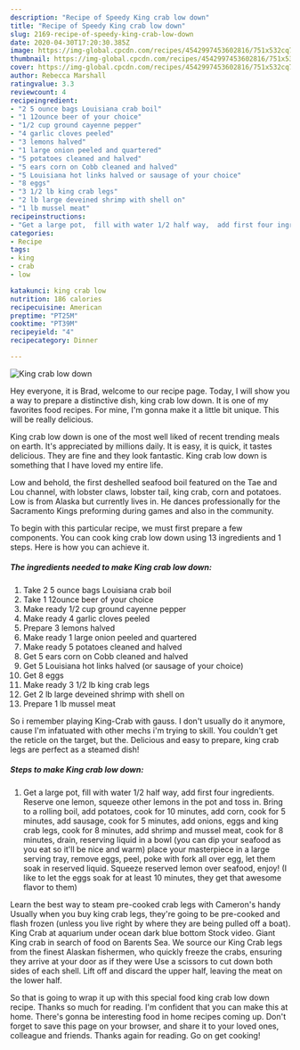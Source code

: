 ```yaml
---
description: "Recipe of Speedy King crab low down"
title: "Recipe of Speedy King crab low down"
slug: 2169-recipe-of-speedy-king-crab-low-down
date: 2020-04-30T17:20:30.385Z
image: https://img-global.cpcdn.com/recipes/4542997453602816/751x532cq70/king-crab-low-down-recipe-main-photo.jpg
thumbnail: https://img-global.cpcdn.com/recipes/4542997453602816/751x532cq70/king-crab-low-down-recipe-main-photo.jpg
cover: https://img-global.cpcdn.com/recipes/4542997453602816/751x532cq70/king-crab-low-down-recipe-main-photo.jpg
author: Rebecca Marshall
ratingvalue: 3.3
reviewcount: 4
recipeingredient:
- "2 5 ounce bags Louisiana crab boil"
- "1 12ounce beer of your choice"
- "1/2 cup ground cayenne pepper"
- "4 garlic cloves peeled"
- "3 lemons halved"
- "1 large onion peeled and quartered"
- "5 potatoes cleaned and halved"
- "5 ears corn on Cobb cleaned and halved"
- "5 Louisiana hot links halved or sausage of your choice"
- "8 eggs"
- "3 1/2 lb king crab legs"
- "2 lb large deveined shrimp with shell on"
- "1 lb mussel meat"
recipeinstructions:
- "Get a large pot,  fill with water 1/2 half way,  add first four ingredients. Reserve one lemon,  squeeze other lemons in the pot and toss in. Bring to a rolling boil,  add potatoes,  cook for 10 minutes,  add corn, cook for 5 minutes,  add sausage,  cook for 5 minutes, add onions, eggs and king crab legs,  cook for 8 minutes,  add shrimp and mussel meat,  cook for 8 minutes,  drain,  reserving liquid in a bowl (you can dip your seafood as you eat so it&#39;ll be nice and warm) place your masterpiece in a large serving tray, remove eggs,  peel,  poke with fork all over egg, let them soak in reserved liquid. Squeeze reserved lemon over seafood,  enjoy!  (I like to let the eggs soak for at least 10 minutes,  they get that awesome flavor to them)"
categories:
- Recipe
tags:
- king
- crab
- low

katakunci: king crab low 
nutrition: 186 calories
recipecuisine: American
preptime: "PT25M"
cooktime: "PT39M"
recipeyield: "4"
recipecategory: Dinner

---
```



![King crab low down](https://img-global.cpcdn.com/recipes/4542997453602816/751x532cq70/king-crab-low-down-recipe-main-photo.jpg)

Hey everyone, it is Brad, welcome to our recipe page. Today, I will show you a way to prepare a distinctive dish, king crab low down. It is one of my favorites food recipes. For mine, I'm gonna make it a little bit unique. This will be really delicious.

King crab low down is one of the most well liked of recent trending meals on earth. It's appreciated by millions daily. It is easy, it is quick, it tastes delicious. They are fine and they look fantastic. King crab low down is something that I have loved my entire life.

Low and behold, the first deshelled seafood boil featured on the Tae and Lou channel, with lobster claws, lobster tail, king crab, corn and potatoes. Low is from Alaska but currently lives in. He dances professionally for the Sacramento Kings preforming during games and also in the community.


To begin with this particular recipe, we must first prepare a few components. You can cook king crab low down using 13 ingredients and 1 steps. Here is how you can achieve it.

<!--inarticleads1-->

##### The ingredients needed to make King crab low down:

1. Take 2 5 ounce bags Louisiana crab boil
1. Take 1 12ounce beer of your choice
1. Make ready 1/2 cup ground cayenne pepper
1. Make ready 4 garlic cloves peeled
1. Prepare 3 lemons halved
1. Make ready 1 large onion peeled and quartered
1. Make ready 5 potatoes cleaned and halved
1. Get 5 ears corn on Cobb cleaned and halved
1. Get 5 Louisiana hot links halved (or sausage of your choice)
1. Get 8 eggs
1. Make ready 3 1/2 lb king crab legs
1. Get 2 lb large deveined shrimp with shell on
1. Prepare 1 lb mussel meat


So i remember playing King-Crab with gauss. I don&#39;t usually do it anymore, cause I&#39;m infatuated with other mechs i&#39;m trying to skill. You couldn&#39;t get the reticle on the target, but the. Delicious and easy to prepare, king crab legs are perfect as a steamed dish! 

<!--inarticleads2-->

##### Steps to make King crab low down:

1. Get a large pot,  fill with water 1/2 half way,  add first four ingredients. Reserve one lemon,  squeeze other lemons in the pot and toss in. Bring to a rolling boil,  add potatoes,  cook for 10 minutes,  add corn, cook for 5 minutes,  add sausage,  cook for 5 minutes, add onions, eggs and king crab legs,  cook for 8 minutes,  add shrimp and mussel meat,  cook for 8 minutes,  drain,  reserving liquid in a bowl (you can dip your seafood as you eat so it&#39;ll be nice and warm) place your masterpiece in a large serving tray, remove eggs,  peel,  poke with fork all over egg, let them soak in reserved liquid. Squeeze reserved lemon over seafood,  enjoy!  (I like to let the eggs soak for at least 10 minutes,  they get that awesome flavor to them)


Learn the best way to steam pre-cooked crab legs with Cameron&#39;s handy Usually when you buy king crab legs, they&#39;re going to be pre-cooked and flash frozen (unless you live right by where they are being pulled off a boat). King Crab at aquarium under ocean dark blue bottom Stock video. Giant King crab in search of food on Barents Sea. We source our King Crab legs from the finest Alaskan fishermen, who quickly freeze the crabs, ensuring they arrive at your door as if they were Use a scissors to cut down both sides of each shell. Lift off and discard the upper half, leaving the meat on the lower half. 

So that is going to wrap it up with this special food king crab low down recipe. Thanks so much for reading. I'm confident that you can make this at home. There's gonna be interesting food in home recipes coming up. Don't forget to save this page on your browser, and share it to your loved ones, colleague and friends. Thanks again for reading. Go on get cooking!
